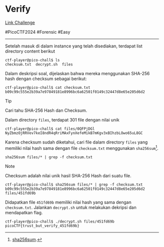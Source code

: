 # Verify
[Link Challenge](https://play.picoctf.org/practice/challenge/450?)

#PicoCTF2024 #Forensic #Easy 
___

Setelah masuk di dalam instance yang telah disediakan, terdapat list directory content berikut
```
ctf-player@pico-chall$ ls
checksum.txt  decrypt.sh  files
```

Dalam deskripsi soal, dijelaskan bahwa mereka menggunakan SHA-256 hash dengan checksum sebagai berikut:
```
ctf-player@pico-chall$ cat checksum.txt
b09c99c555e2b39a7e97849181e8996bc6a62501f0149c32447d8e65e205d6d2
```

> [!TIP]
> Cari tahu SHA-256 Hash dan Checksum.

Dalam directory `files`, terdapat 301 file dengan nilai unik
```
ctf-player@pico-chall$ cat files/0QFPjDGl
NyZbmzOjRRVev7keI8ndR4qRriMAxFynXefeMikB7mKgv3xBIhzbLOwo65uL8GC
```

Karena checksum sudah diketahui, cari file dalam directory `files` yang memiliki nilai hash sama dengan file `checksum.txt` menggunakan `sha256sum`[^1].
```
sha256sum files/* | grep -f checksum.txt
```

> [!NOTE]
> Checksum adalah nilai unik hasil SHA-256 Hash dari suatu file.

```
ctf-player@pico-chall$ sha256sum files/* | grep -f checksum.txt
b09c99c555e2b39a7e97849181e8996bc6a62501f0149c32447d8e65e205d6d2  files/451fd69b
```

Didapatkan file `451fd69b` memiliki nilai hash yang sama dengan `checksum.txt`. Jalankan `decrypt.sh` untuk melakukan dekripsi dan mendapatkan flag.
```
ctf-player@pico-chall$ ./decrypt.sh files/451fd69b
picoCTF{trust_but_verify_451fd69b}
```

[^1]: [sha256sum](https://sha256sum.com/).
